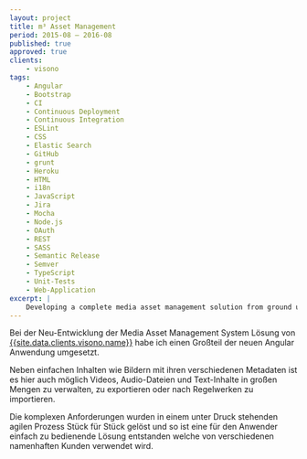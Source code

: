 ```yaml
---
layout: project
title: m³ Asset Management
period: 2015-08 – 2016-08
published: true
approved: true
clients:
    - visono
tags:
    - Angular
    - Bootstrap
    - CI
    - Continuous Deployment
    - Continuous Integration
    - ESLint
    - CSS
    - Elastic Search
    - GitHub
    - grunt
    - Heroku
    - HTML
    - i18n
    - JavaScript
    - Jira
    - Mocha
    - Node.js
    - OAuth
    - REST
    - SASS
    - Semantic Release
    - Semver
    - TypeScript
    - Unit-Tests
    - Web-Application
excerpt: |
    Developing a complete media asset management solution from ground up in angular. Services which consume OAuth2 REST API. Unit-Tests and Continuous Integration.
---
```

Bei der Neu-Entwicklung der Media Asset Management System Lösung von [{{site.data.clients.visono.name}}]({{site.data.clients.visono.url}}) habe ich einen Großteil der neuen Angular Anwendung umgesetzt.

Neben einfachen Inhalten wie Bildern mit ihren verschiedenen Metadaten ist es hier auch möglich Videos, Audio-Dateien und Text-Inhalte in großen Mengen zu verwalten, zu exportieren oder nach Regelwerken zu importieren.

Die komplexen Anforderungen wurden in einem unter Druck stehenden agilen Prozess Stück für Stück gelöst und so ist eine für den Anwender einfach zu bedienende Lösung entstanden welche von verschiedenen namenhaften Kunden verwendet wird.
